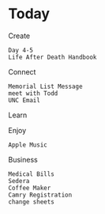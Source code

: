 # Today

Create

    Day 4-5
    Life After Death Handbook

Connect

    Memorial List Message
    meet with Todd
    UNC Email

Learn


Enjoy

    Apple Music

Business

    Medical Bills
    Sedera
    Coffee Maker
    Camry Registration
    change sheets

